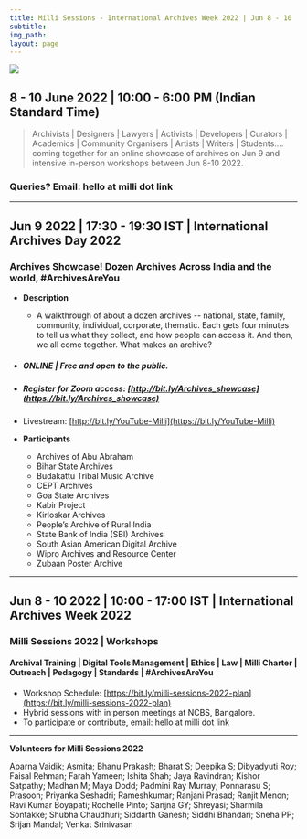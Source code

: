 ```yaml
---
title: Milli Sessions - International Archives Week 2022 | Jun 8 - 10
subtitle: 
img_path: 
layout: page
---
```



![](https://i.imgur.com/U8W0JhT.png)



## 8 - 10 June 2022 | 10:00 - 6:00 PM (Indian Standard Time)

> Archivists | Designers | Lawyers | Activists | Developers | Curators | Academics | Community Organisers | Artists | Writers | Students....
> coming together for an online showcase of archives on Jun 9 and intensive in-person workshops between Jun 8-10 2022.
> 

### Queries? Email: hello at milli dot link 

---

## Jun 9 2022 | 17:30 - 19:30 IST | International Archives Day 2022


### Archives Showcase! Dozen Archives Across India and the world, #ArchivesAreYou


* **Description** 
    * A walkthrough of about a dozen archives -- national, state, family, community, individual, corporate, thematic. Each gets four minutes to tell us what they collect, and how people can access it. And then, we all come together. What makes an archive?

* ##### ONLINE | Free and open to the public.

* ##### Register for Zoom access: [http://bit.ly/Archives_showcase](https://bit.ly/Archives_showcase)

* Livestream: [http://bit.ly/YouTube-Milli](https://bit.ly/YouTube-Milli)


* **Participants**
    * Archives of Abu Abraham
    * Bihar State Archives
    * Budakattu Tribal Music Archive
    * CEPT Archives
    * Goa State Archives
    * Kabir Project
    * Kirloskar Archives
    * People’s Archive of Rural India
    * State Bank of India (SBI) Archives
    * South Asian American Digital Archive
    * Wipro Archives and Resource Center
    * Zubaan Poster Archive  

---


## Jun 8 - 10 2022 | 10:00 - 17:00 IST | International Archives Week 2022

### Milli Sessions 2022 | Workshops

#### Archival Training | Digital Tools Management | Ethics | Law | Milli Charter | Outreach | Pedagogy | Standards | #ArchivesAreYou

* Workshop Schedule: [https://bit.ly/milli-sessions-2022-plan](https://bit.ly/milli-sessions-2022-plan)
* Hybrid sessions with in person meetings at NCBS, Bangalore. 
* To participate or contribute, email: hello at milli dot link


---


**Volunteers for Milli Sessions 2022** 
   
Aparna Vaidik; Asmita; Bhanu Prakash; Bharat S; Deepika S; Dibyadyuti Roy; Faisal Rehman; Farah Yameen; Ishita Shah; Jaya Ravindran; Kishor Satpathy; Madhan M; Maya Dodd; Padmini Ray Murray; Ponnarasu S; Prasoon; Priyanka Seshadri; Rameshkumar; Ranjani Prasad; Ranjit Menon; Ravi Kumar Boyapati; Rochelle Pinto; Sanjna GY; Shreyasi; Sharmila Sontakke; Shubha Chaudhuri; Siddarth Ganesh; Siddhi Bhandari; Sneha PP; Srijan Mandal; Venkat Srinivasan 

